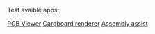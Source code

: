 Test avaible apps:

[PCB Viewer](matik541.github.io/Apps/pcb-viewer)
[Cardboard renderer](matik541.github.io/Apps/cardboard-renderer)
[Assembly assist](matik541.github.io/Apps/assembly-assist)
